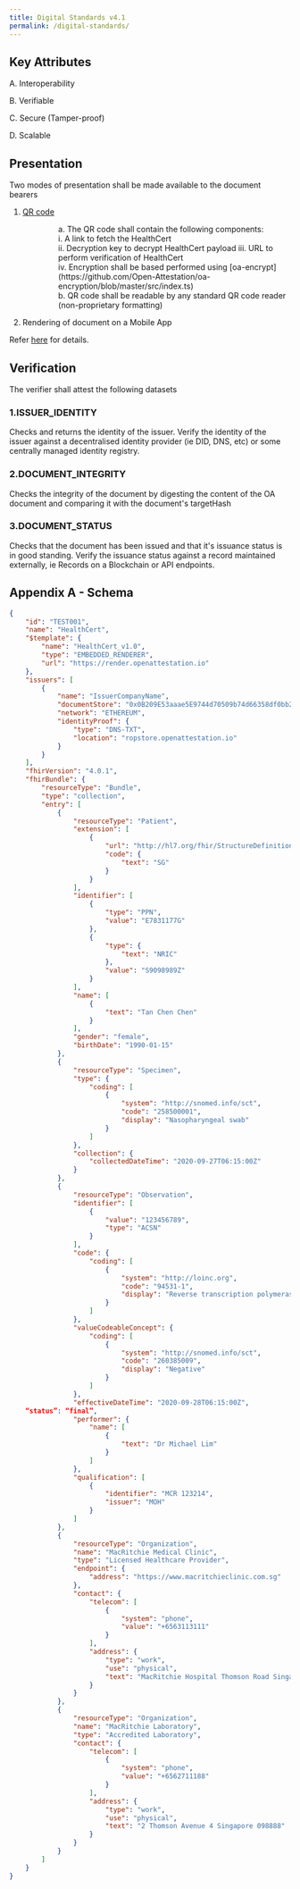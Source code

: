 ```yaml
---
title: Digital Standards v4.1
permalink: /digital-standards/
---
```

<style type="text/css">

ul {
    list-style-type: none;
    margin-left: 40px;
}
</style>

## Key Attributes

A.	Interoperability

B.	Verifiable

C.	Secure (Tamper-proof)

D.	Scalable

## Presentation

Two modes of presentation shall be made available to the document bearers

1. [QR code](https://github.com/Open-Attestation/adr/blob/master/universal_actions.md) <br>
    <ul>
    <li>a. The QR code shall contain the following components:</li>
        
    <li><li>i.  A link to fetch the HealthCert</li></li>
        ii. Decryption key to decrypt HealthCert payload 
        iii. URL to perform verification of HealthCert 
    <li><li>iv. Encryption shall be based performed using [oa-encrypt](https://github.com/Open-Attestation/oa-encryption/blob/master/src/index.ts)</li></li>
    <li>b. QR code shall be readable by any standard QR code reader (non-proprietary formatting)</li>
    </ul>
2.  Rendering of document on a Mobile App

Refer [here](https://github.com/Open-Attestation/adr/blob/master/decentralised_rendering.md) for details.

## Verification

The verifier shall attest the following datasets

### 1.ISSUER_IDENTITY

Checks and returns the identity of the issuer. Verify the identity of the issuer against a decentralised identity provider (ie DID, DNS, etc) or some centrally managed identity registry.

### 2.DOCUMENT_INTEGRITY 

Checks the integrity of the document by digesting the content of the OA document and comparing it with the document\'s targetHash

### 3.DOCUMENT_STATUS

Checks that the document has been issued and that it\'s issuance status is in good standing. Verify the issuance status against a
record maintained externally, ie Records on a Blockchain or API endpoints.

## Appendix A - Schema

```json
{
    "id": "TEST001",
    "name": "HealthCert",
    "$template": {
        "name": "HealthCert_v1.0",
        "type": "EMBEDDED_RENDERER",
        "url": "https://render.openattestation.io"
    },
    "issuers": [
        {
            "name": "IssuerCompanyName",
            "documentStore": "0x0B209E53aaae5E9744d70509b74d66358df0bb27",
            "network": "ETHEREUM",
            "identityProof": {
                "type": "DNS-TXT",
                "location": "ropstore.openattestation.io"
            }
        }
    ],
    "fhirVersion": "4.0.1",
    "fhirBundle": {
        "resourceType": "Bundle",
        "type": "collection",
        "entry": [
            {
                "resourceType": "Patient",
                "extension": [
                    {
                        "url": "http://hl7.org/fhir/StructureDefinition/patient-nationality",
                        "code": {
                            "text": "SG"
                        }
                    }
                ],
                "identifier": [
                    {
                        "type": "PPN",
                        "value": "E7831177G"
                    },
                    {
                        "type": {
                            "text": "NRIC"
                        },
                        "value": "S9098989Z"
                    }
                ],
                "name": [
                    {
                        "text": "Tan Chen Chen"
                    }
                ],
                "gender": "female",
                "birthDate": "1990-01-15"
            },
            {
                "resourceType": "Specimen",
                "type": {
                    "coding": [
                        {
                            "system": "http://snomed.info/sct",
                            "code": "258500001",
                            "display": "Nasopharyngeal swab"
                        }
                    ]
                },
                "collection": {
                    "collectedDateTime": "2020-09-27T06:15:00Z"
                }
            },
            {
                "resourceType": "Observation",
                "identifier": [
                    {
                        "value": "123456789",
                        "type": "ACSN"
                    }
                ],
                "code": {
                    "coding": [
                        {
                            "system": "http://loinc.org",
                            "code": "94531-1",
                            "display": "Reverse transcription polymerase chain reaction (rRT-PCR) test"
                        }
                    ]
                },
                "valueCodeableConcept": {
                    "coding": [
                        {
                            "system": "http://snomed.info/sct",
                            "code": "260385009",
                            "display": "Negative"
                        }
                    ]
                },
                "effectiveDateTime": "2020-09-28T06:15:00Z",
    “status”: “final”,
                "performer": {
                    "name": [
                        {
                            "text": "Dr Michael Lim"
                        }
                    ]
                },
                "qualification": [
                    {
                        "identifier": "MCR 123214",
                        "issuer": "MOH"
                    }
                ]
            },
            {
                "resourceType": "Organization",
                "name": "MacRitchie Medical Clinic",
                "type": "Licensed Healthcare Provider",
                "endpoint": {
                    "address": "https://www.macritchieclinic.com.sg"
                },
                "contact": {
                    "telecom": [
                        {
                            "system": "phone",
                            "value": "+6563113111"
                        }
                    ],
                    "address": {
                        "type": "work",
                        "use": "physical",
                        "text": "MacRitchie Hospital Thomson Road Singapore 123000"
                    }
                }
            },
            {
                "resourceType": "Organization",
                "name": "MacRitchie Laboratory",
                "type": "Accredited Laboratory",
                "contact": {
                    "telecom": [
                        {
                            "system": "phone",
                            "value": "+6562711188"
                        }
                    ],
                    "address": {
                        "type": "work",
                        "use": "physical",
                        "text": "2 Thomson Avenue 4 Singapore 098888"
                    }
                }
            }
        ]
    }
}
```
